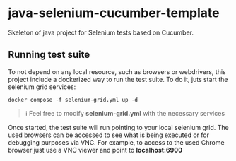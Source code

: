 # java-selenium-cucumber-template

Skeleton of java project for Selenium tests based on Cucumber.

## Running test suite

To not depend on any local resource, such as browsers or webdrivers, this project include a dockerized way to run the test suite. To do it, juts start the selenium grid services:

```shell
docker compose -f selenium-grid.yml up -d
```

> :information_source: Feel free to modify **selenium-grid.yml** with the necessary services

Once started, the test suite will run pointing to your local selenium grid. The used browsers can be accessed to see what is being executed or for debugging purposes via VNC. For example, to access to the used Chrome browser just use a VNC viewer and point to **localhost:6900**

